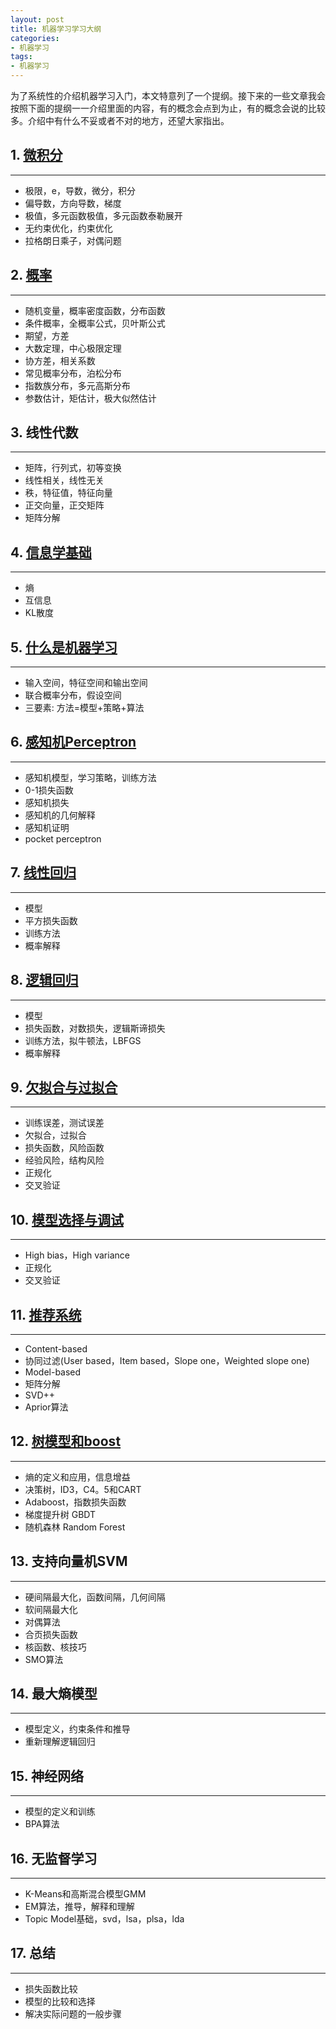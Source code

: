 ```yaml
---
layout: post
title: 机器学习学习大纲
categories:
- 机器学习
tags:
- 机器学习
---
```



为了系统性的介绍机器学习入门，本文特意列了一个提纲。接下来的一些文章我会按照下面的提纲一一介绍里面的内容，有的概念会点到为止，有的概念会说的比较多。介绍中有什么不妥或者不对的地方，还望大家指出。


## 1. [微积分](http://leijun00.github.io/2014/07/caculus/)

-----------

- 极限，e，导数，微分，积分
- 偏导数，方向导数，梯度
- 极值，多元函数极值，多元函数泰勒展开
- 无约束优化，约束优化
- 拉格朗日乘子，对偶问题



## 2. [概率](http://leijun00.github.io/2014/07/probability/)

--------------

- 随机变量，概率密度函数，分布函数
- 条件概率，全概率公式，贝叶斯公式
- 期望，方差
- 大数定理，中心极限定理
- 协方差，相关系数
- 常见概率分布，泊松分布
- 指数族分布，多元高斯分布
- 参数估计，矩估计，极大似然估计


## 3. 线性代数

--------------

- 矩阵，行列式，初等变换
- 线性相关，线性无关
- 秩，特征值，特征向量
- 正交向量，正交矩阵
- 矩阵分解


## 4. [信息学基础](http://leijun00.github.io/2014/07/information-theory/)

-------------

- 熵
- 互信息
- KL散度



## 5. [什么是机器学习](http://leijun00.github.io/2014/07/what-is-machine-learning/)

-------------------

- 输入空间，特征空间和输出空间
- 联合概率分布，假设空间
- 三要素: 方法=模型+策略+算法


## 6. [感知机Perceptron](http://leijun00.github.io/2014/08/perceptron/)

--------------------

- 感知机模型，学习策略，训练方法
- 0-1损失函数
- 感知机损失
- 感知机的几何解释
- 感知机证明
- pocket perceptron


## 7. [线性回归](http://leijun00.github.io/2014/08/linear-regression/)

-----------

- 模型
- 平方损失函数
- 训练方法
- 概率解释



## 8. [逻辑回归](http://leijun00.github.io/2014/08/logistic-regression/)

---------------

- 模型
- 损失函数，对数损失，逻辑斯谛损失
- 训练方法，拟牛顿法，LBFGS
- 概率解释



## 9. [欠拟合与过拟合](http://leijun00.github.io/2014/08/under-over-fitting/)

----------------------

- 训练误差，测试误差
- 欠拟合，过拟合
- 损失函数，风险函数
- 经验风险，结构风险
- 正规化
- 交叉验证


## 10. [模型选择与调试](http://leijun00.github.io/2014/08/model-selection/)

----------------------

- High bias，High variance
- 正规化
- 交叉验证 



## 11. [推荐系统](http://leijun00.github.io/2014/07/caculus/)

-------------

- Content-based
- 协同过滤(User based，Item based，Slope one，Weighted slope one)
- Model-based
- 矩阵分解
- SVD++
- Aprior算法



## 12. [树模型和boost](http://leijun00.github.io/2014/09/decision-tree/)

----------------------

- 熵的定义和应用，信息增益
- 决策树，ID3，C4。5和CART
- Adaboost，指数损失函数
- 梯度提升树 GBDT
- 随机森林 Random Forest



## 13. 支持向量机SVM

-----------------

- 硬间隔最大化，函数间隔，几何间隔
- 软间隔最大化
- 对偶算法
- 合页损失函数
- 核函数、核技巧
- SMO算法



## 14. 最大熵模型

----------------

- 模型定义，约束条件和推导
- 重新理解逻辑回归



## 15. 神经网络

------------

- 模型的定义和训练
- BPA算法



## 16. 无监督学习

---------------

- K-Means和高斯混合模型GMM
- EM算法，推导，解释和理解
- Topic Model基础，svd，lsa，plsa，lda



## 17. 总结

------------

- 损失函数比较
- 模型的比较和选择
- 解决实际问题的一般步骤
